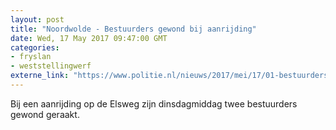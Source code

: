 ```yaml
---
layout: post
title: "Noordwolde - Bestuurders gewond bij aanrijding"
date: Wed, 17 May 2017 09:47:00 GMT
categories: 
- fryslan 
- weststellingwerf 
externe_link: "https://www.politie.nl/nieuws/2017/mei/17/01-bestuurders-gewond-bij-aanrijding.html"
---
```


Bij een aanrijding op de Elsweg zijn dinsdagmiddag twee bestuurders gewond geraakt.
